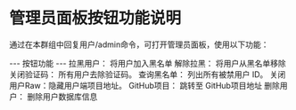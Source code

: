 管理员面板按钮功能说明
=================
通过在本群组中回复用户/admin命令，可打开管理员面板，使用以下功能：

--- 按钮功能 ---
拉黑用户：   将用户加入黑名单
解除拉黑：   将用户从黑名单移除
关闭验证码： 所有用户去除验证码。
查询黑名单： 列出所有被禁用户 ID。
关闭用户Raw：隐藏用户端项目地址。
GitHub项目： 跳转至 GitHub项目地址
删除用户：   删除用户数据库信息
